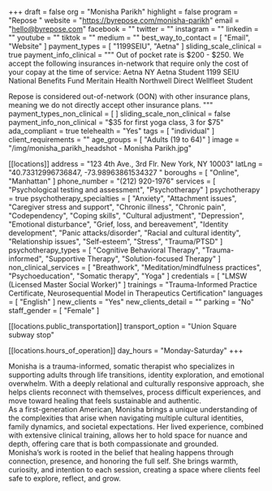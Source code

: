 +++
draft = false
org = "Monisha Parikh"
highlight = false
program = "Repose "
website = "https://byrepose.com/monisha-parikh"
email = "hello@byrepose.com"
facebook = ""
twitter = ""
instagram = ""
linkedin = ""
youtube = ""
tiktok = ""
medium = ""
best_way_to_contact = [ "Email", "Website" ]
payment_types = [ "1199SEIU", "Aetna" ]
sliding_scale_clinical = true
payment_info_clinical = """
Out of pocket rate is $200 - $250.
We accept the following insurances in-network that require only the cost of your copay at the time of service:
Aetna NY 
Aetna Student
1199 SEIU National Benefits Fund
Meritain Health
Northwell Direct
Wellfleet Student

Repose is considered out-of-network (OON) with other insurance plans, meaning we do not directly accept other insurance plans. """
payment_types_non_clinical = [ ]
sliding_scale_non_clinical = false
payment_info_non_clinical = "$35 for first yoga class, 3 for $75"
ada_compliant = true
telehealth = "Yes"
tags = [ "individual" ]
client_requirements = ""
age_groups = [ "Adults (19 to 64)" ]
image = "/img/monisha_parikh_headshot - Monisha Parikh.jpg"

[[locations]]
address = "123 4th Ave., 3rd Flr. New York, NY 10003"
latLng = "40.73312996736847, -73.98963861534327 "
boroughs = [ "Online", "Manhattan" ]
phone_number = "(212) 920-1976"
services = [ "Psychological testing and assessment", "Psychotherapy" ]
psychotherapy = true
psychotherapy_specialties = [
  "Anxiety",
  "Attachment issues",
  "Caregiver stress and support",
  "Chronic illness",
  "Chronic pain",
  "Codependency",
  "Coping skills",
  "Cultural adjustment",
  "Depression",
  "Emotional disturbance",
  "Grief, loss, and bereavement",
  "Identity development",
  "Panic attacks/disorder",
  "Racial and cultural identity",
  "Relationship issues",
  "Self-esteem",
  "Stress",
  "Trauma/PTSD"
]
psychotherapy_types = [
  "Cognitive Behavioral Therapy",
  "Trauma-informed",
  "Supportive Therapy",
  "Solution-focused Therapy"
]
non_clinical_services = [
  "Breathwork",
  "Meditation/mindfulness practices",
  "Psychoeducation",
  "Somatic therapy",
  "Yoga"
]
credentials = [ "LMSW (Licensed Master Social Worker)" ]
trainings = "Trauma-Informed Practice Certificate, Neurosequential Model in Therapeutics Certification"
languages = [ "English" ]
new_clients = "Yes"
new_clients_detail = ""
parking = "No"
staff_gender = [ "Female" ]

  [[locations.public_transportation]]
  transport_option = "Union Square subway stop"

  [[locations.hours_of_operation]]
  day_hours = "Monday-Saturday"
+++

Monisha is a trauma-informed, somatic therapist who specializes in supporting adults through life transitions, identity exploration, and emotional overwhelm. With a deeply relational and culturally responsive approach, she helps clients reconnect with themselves, process difficult experiences, and move toward healing that feels sustainable and authentic. <br>
As a first-generation American, Monisha brings a unique understanding of the complexities that arise when navigating multiple cultural identities, family dynamics, and societal expectations. Her lived experience, combined with extensive clinical training, allows her to hold space for nuance and depth, offering care that is both compassionate and grounded. <br>
Monisha’s work is rooted in the belief that healing happens through connection, presence, and honoring the full self. She brings warmth, curiosity, and intention to each session, creating a space where clients feel safe to explore, reflect, and grow. <br>
